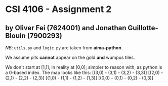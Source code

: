 # CSI 4106 - Assignment 2

## by Oliver Fei (7624001) and Jonathan Guillotte-Blouin (7900293)

*NB*: `utils.py` and `logic.py` are taken from **aima-python**.

We assume pits **cannot** appear on the gold **and** wumpus tiles.

We don't start at [1,1], in reality at [0,0]; simpler to reason with, as python is a 0-based index. The map looks like this:
[(3,0) - (3,1) - (3,2) - (3,3)]
[(2,0) - (2,1) - (2,2) - (2,3)]
[(1,0) - (1,1) - (1,2) - (1,3)]
[(0,0) - (0,1) - (0,2) - (0,3)]